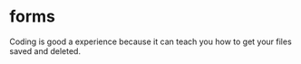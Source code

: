 # forms
 Coding is good a experience because it can teach you how to get your files saved and deleted.
